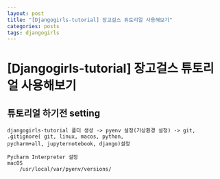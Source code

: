 ```yaml
---
layout: post
title: "[Djangogirls-tutorial] 장고걸스 튜토리얼 사용해보기"
categories: posts
tags: djangogirls
---
```


# [Djangogirls-tutorial] 장고걸스 튜토리얼 사용해보기


## 튜토리얼 하기전 setting
```
djangogirls-tutorial 폴더 생성 -> pyenv 설정(가상환경 설정) -> git, .gitignore( git, linux, macos, python, 
pycharm+all, jupyternotebook, django)설정

Pycharm Interpreter 설정
macOS
	/usr/local/var/pyenv/versions/
```

